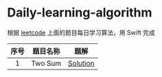 # Daily-learning-algorithm
根据 [leetcode](https://leetcode.com) 上面的题目每日学习算法，用 Swift 完成

|序号| 题目名称 | 题解 |
|:-------:|:-------:|:-------:|
| 1 | Two Sum | [Solution](https://github.com/loveway/Daily-learning-algorithm/blob/master/Algorithms/1.Two%20Sum/two_sum.md) |

